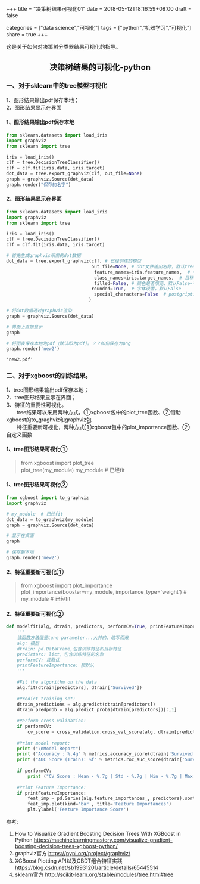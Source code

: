 +++
title = "决策树结果可视化01"
date = 2018-05-12T18:16:59+08:00
draft = false

categories = ["data science","可视化"]
tags = ["python","机器学习","可视化"]
share = true
+++

这是关于如何对决策树分类器结果可视化的指导。
<!--more-->


## <center>决策树结果的可视化-python

### 一、对于sklearn中的tree模型可视化  
1、图形结果输出pdf保存本地；  
2、图形结果显示在界面

#### 1、图形结果输出pdf保存本地


```python
from sklearn.datasets import load_iris
import graphviz 
from sklearn import tree

iris = load_iris()
clf = tree.DecisionTreeClassifier()
clf = clf.fit(iris.data, iris.target)
dot_data = tree.export_graphviz(clf, out_file=None) 
graph = graphviz.Source(dot_data) 
graph.render("保存的名字")
```

#### 2、图形结果显示在界面


```python
from sklearn.datasets import load_iris
import graphviz 
from sklearn import tree

iris = load_iris()
clf = tree.DecisionTreeClassifier()
clf = clf.fit(iris.data, iris.target)

# 首先生成graphvis所需的dot数据
dot_data = tree.export_graphviz(clf, # 已经训练的模型
                                out_file=None, # dot文件输出名称，默认tree.dot
                                 feature_names=iris.feature_names,  # 特征变量名称
                                 class_names=iris.target_names,  # 目标变量名称
                                 filled=False, # 颜色是否填充，默认False-不填充
                                rounded=True,  # 字体设置，默认False
                                 special_characters=False  # postgript对特殊字符处理，默认false
                               )  

# 将dot数据通过graphviz渲染
graph = graphviz.Source(dot_data)

# 界面上直接显示
graph

# 将图表保存本地为pdf（默认即为pdf）。？？如何保存为png
graph.render('new2')
```




    'new2.pdf'



### 二、对于xgboost的训练结果。  
1、tree图形结果输出pdf保存本地；  
2、tree图形结果显示在界面；  
3、特征的重要性可视化。  
　　tree结果可以采用两种方式，①xgboost包中的plot_tree函数、②借助xgboost的to_graghviz和graphviz包  
　　特征重要新可视化，两种方式①xgboost包中的plot_importance函数、②自定义函数

#### 1、tree图形结果可视化①

> from xgboost import plot_tree  
plot_tree(my_module)  my_module  # 已经fit

#### 1、tree图形结果可视化②


```python
from xgboost import to_graphviz
import graphviz

# my_module  # 已经fit
dot_data = to_graphviz(my_module)
graph = graphviz.Source(dot_data) 

# 显示在桌面
graph

# 保存到本地
graph.render('new2')
```

#### 2、特征重要新可视化①

> from xgboost import plot_importance  
plot_importance(booster=my_module, importance_type='weight')  # my_module  # 已经fit

#### 2、特征重要新可视化②


```python
def modelfit(alg, dtrain, predictors, performCV=True, printFeatureImportance=True, cv_folds=5):
    '''
    该函数方法借鉴tune parameter...大神的，改写而来
    alg: 模型
    dtrain: pd.DataFrame,包含训练特征和目标特征
    predictors: list，包含训练特征的名称
    performCV: 按默认
    printFeatureImportance: 按默认
    '''
    
    #Fit the algorithm on the data
    alg.fit(dtrain[predictors], dtrain['Survived'])
        
    #Predict training set:
    dtrain_predictions = alg.predict(dtrain[predictors])
    dtrain_predprob = alg.predict_proba(dtrain[predictors])[:,1]
    
    #Perform cross-validation:
    if performCV:
        cv_score = cross_validation.cross_val_score(alg, dtrain[predictors], dtrain['Survived'], cv=cv_folds, scoring='roc_auc')
    
    #Print model report:
    print ("\nModel Report")
    print ("Accuracy : %.4g" % metrics.accuracy_score(dtrain['Survived'].values, dtrain_predictions))
    print ("AUC Score (Train): %f" % metrics.roc_auc_score(dtrain['Survived'], dtrain_predprob))
    
    if performCV:
        print ("CV Score : Mean - %.7g | Std - %.7g | Min - %.7g | Max - %.7g" % (np.mean(cv_score),np.std(cv_score),np.min(cv_score),np.max(cv_score)))
        
    #Print Feature Importance:
    if printFeatureImportance:
        feat_imp = pd.Series(alg.feature_importances_, predictors).sort_values(ascending=False)
        feat_imp.plot(kind='bar', title='Feature Importances')
        plt.ylabel('Feature Importance Score')
```

参考:  
1. How to Visualize Gradient Boosting Decision Trees With XGBoost in Python https://machinelearningmastery.com/visualize-gradient-boosting-decision-trees-xgboost-python/  
2. graphviz官方 https://pypi.org/project/graphviz/  
3.  XGBoost Plotting API以及GBDT组合特征实践 https://blog.csdn.net/sb19931201/article/details/65445514  
4. sklearn官方 http://scikit-learn.org/stable/modules/tree.html#tree

